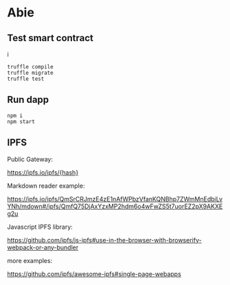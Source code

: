 # Abie

## Test smart contract
i
```
truffle compile
truffle migrate
truffle test
```

## Run dapp

```
npm i
npm start
```

## IPFS

Public Gateway:

https://ipfs.io/ipfs/{hash}

Markdown reader example:

https://ipfs.io/ipfs/QmSrCRJmzE4zE1nAfWPbzVfanKQNBhp7ZWmMnEdbiLvYNh/mdown#/ipfs/QmfQ75DjAxYzxMP2hdm6o4wFwZS5t7uorEZ2pX9AKXEg2u

Javascript IPFS library:

https://github.com/ipfs/js-ipfs#use-in-the-browser-with-browserify-webpack-or-any-bundler

more examples:

https://github.com/ipfs/awesome-ipfs#single-page-webapps
